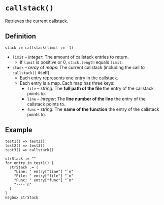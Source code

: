 # `callstack()`
Retrieves the current callstack.

## Definition
```autohotkey
stack := callstack(limit := -1)
```
* `limit` – _integer_: The amount of callstack entries to return.
  * If `limit` is positive or 0, `stack.length` equals `limit`.
* `stack` – _array_ of _maps_: The current callstack (including the call to `callstack()` itself).
  * Each entry represents one entry in the callstack.
  * Each entry is a map. Each map has three keys:
    * `file` – _string_: The **full path of the file** the entry of the callstack points to.
    * `line` – _integer_: The **line number of the line** the entry of the callstack points to.
    * `func` – _string_: The **name of the function** the entry of the callstack points to.

## Example
```autohotkey
test1() => test2()
test2() => test3()
test3() => callstack()

strStack := ""
for entry in test1() {
  strStack .= (
    "Line: " entry["line"] "`n"
    "File: " entry["file"] "`n"
    "Func: " entry["func"] "`n"
    "----`n"
  )
}
msgbox strStack
```
